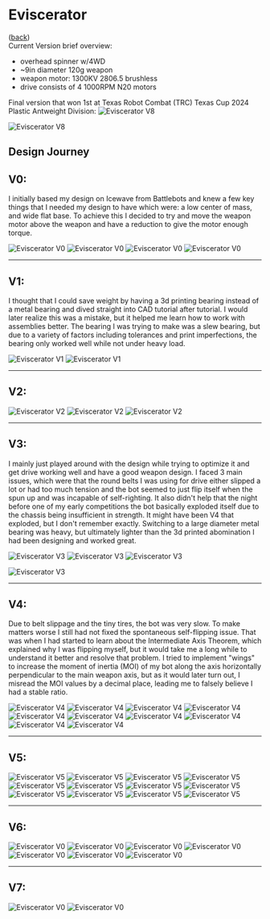# Eviscerator
([back](README.md))
<br>Current Version brief overview:
- overhead spinner w/4WD
- ~9in diameter 120g weapon
- weapon motor: 1300KV 2806.5 brushless
- drive consists of 4 1000RPM N20 motors

Final version that won 1st at Texas Robot Combat (TRC) Texas Cup 2024 Plastic Antweight Division:
![Eviscerator V8](ImagesEviscerator/o4.webp)

![Eviscerator V8](ImagesEviscerator/p6.jpg)

Design Journey
---
**V0:**
---

I initially based my design on Icewave from Battlebots and knew a few key things that I needed my design to have which were: a low center of mass, and wide flat base. To achieve this I decided to try and move the weapon motor above the weapon and have a reduction to give the motor enough torque.

![Eviscerator V0](ImagesEviscerator/n44.png)
![Eviscerator V0](ImagesEviscerator/n43.png)
![Eviscerator V0](ImagesEviscerator/n42.png)
![Eviscerator V0](ImagesEviscerator/n41.png)

---
**V1:**
---

I thought that I could save weight by having a 3d printing bearing instead of a metal bearing and dived straight into CAD tutorial after tutorial. I would later realize this was a mistake, but it helped me learn how to work with assemblies better. The bearing I was trying to make was a slew bearing, but due to a variety of factors including tolerances and print imperfections, the bearing only worked well while not under heavy load.

![Eviscerator V1](ImagesEviscerator/n40.png)
![Eviscerator V1](ImagesEviscerator/n39.png)

---
**V2:**
---

![Eviscerator V2](ImagesEviscerator/n38.png)
![Eviscerator V2](ImagesEviscerator/n37.png)
![Eviscerator V2](ImagesEviscerator/n36.png)

---
**V3:**
---

I mainly just played around with the design while trying to optimize it and get drive working well and have a good weapon design. I faced 3 main issues, which were that the round belts I was using for drive either slipped a lot or had too much tension and the bot seemed to just flip itself when the spun up and was incapable of self-righting. It also didn't help that the night before one of my early competitions the bot basically exploded itself due to the chassis being insufficient in strength. It might have been V4 that exploded, but I don't remember exactly. Switching to a large diameter metal bearing was heavy, but ultimately lighter than the 3d printed abomination I had been designing and worked great.  

![Eviscerator V3](ImagesEviscerator/n35.png)
![Eviscerator V3](ImagesEviscerator/n34.png)
![Eviscerator V3](ImagesEviscerator/n33.png)
<!-- ![Eviscerator V0](ImagesEviscerator/n32.png) -->
<!-- ![Eviscerator V0](ImagesEviscerator/n31.png) -->
![Eviscerator V3](ImagesEviscerator/n30.jpg)

---
**V4:**
---

Due to belt slippage and the tiny tires, the bot was very slow. To make matters worse I still had not fixed the spontaneous self-flipping issue. That was when I had started to learn about the Intermediate Axis Theorem, which explained why I was flipping myself, but it would take me a long while to understand it better and resolve that problem. I tried to implement "wings" to increase the moment of inertia (MOI) of my bot along the axis horizontally perpendicular to the main weapon axis, but as it would later turn out, I misread the MOI values by a decimal place, leading me to falsely believe I had a stable ratio.  

![Eviscerator V4](ImagesEviscerator/n29.png)
![Eviscerator V4](ImagesEviscerator/n28.png)
![Eviscerator V4](ImagesEviscerator/n26.png)
![Eviscerator V4](ImagesEviscerator/n25.png)
![Eviscerator V4](ImagesEviscerator/n24.png)
![Eviscerator V4](ImagesEviscerator/n23.png)
![Eviscerator V4](ImagesEviscerator/n22.png)
![Eviscerator V4](ImagesEviscerator/n21.png)
![Eviscerator V4](ImagesEviscerator/n20.jpg)
![Eviscerator V4](ImagesEviscerator/n20.png)

---
**V5:**
---

![Eviscerator V5](ImagesEviscerator/n19.png)
![Eviscerator V5](ImagesEviscerator/n18.png)
![Eviscerator V5](ImagesEviscerator/n17.png)
![Eviscerator V5](ImagesEviscerator/n16.jpg)
![Eviscerator V5](ImagesEviscerator/n15.jpg)
![Eviscerator V5](ImagesEviscerator/n15.png)
![Eviscerator V5](ImagesEviscerator/n14.jpg)
![Eviscerator V5](ImagesEviscerator/n14.png)
![Eviscerator V5](ImagesEviscerator/n13.png)
![Eviscerator V5](ImagesEviscerator/n12.png)
![Eviscerator V5](ImagesEviscerator/n11.png)
![Eviscerator V5](ImagesEviscerator/n10.png)

---
**V6:**
---

![Eviscerator V0](ImagesEviscerator/n9.png)
![Eviscerator V0](ImagesEviscerator/n8.png)
![Eviscerator V0](ImagesEviscerator/n7.png)
![Eviscerator V0](ImagesEviscerator/n6.png)
![Eviscerator V0](ImagesEviscerator/n5.png)
![Eviscerator V0](ImagesEviscerator/n4.png)
![Eviscerator V0](ImagesEviscerator/n3.png)

---
**V7:**
---

![Eviscerator V0](ImagesEviscerator/n2.png)
![Eviscerator V0](ImagesEviscerator/n1.png)
